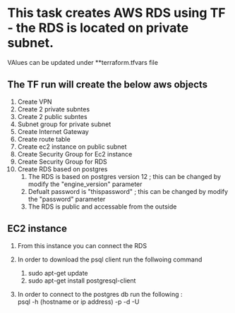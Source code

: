 # This task creates AWS RDS using TF - the RDS is located on private subnet.

VAlues can be updated under **terraform.tfvars file

## The TF run will create the below aws objects
1. Create VPN
2. Create 2 private subntes
3. Create 2 public subntes
4. Subnet group for private subnet
5. Create Internet Gateway
6. Create route table
7. Create ec2 instance on public subnet
8. Create Security Group for Ec2 instance
9. Create Security Group for RDS
10. Create RDS based on postgres 
    1. The RDS is based on postgres version 12 ; this can be changed by modify the  "engine_version" parameter 
    2. Defualt password is "thispassword" ; this can be changed by modify the  "password" parameter
    3. The RDS is public and accessable from the outside


## EC2 instance
1. From this instance you can connect the RDS
2. In order to download the psql client run the follwoing command 
   1. sudo apt-get update
   2. sudo apt-get install postgresql-client
    
3. In order to connect to the postgres db run the following :     
psql -h (hostname or ip address) -p <port number of remote machine> -d <database name which you want to connect> -U <username of the database server>
